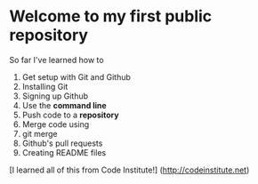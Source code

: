 # Welcome to my first public repository

So far I've learned how to 

1. Get setup with Git and Github
  1. Installing Git 
  2. Signing up Github 
2. Use the **command line**
3. Push code to a **repository**
4. Merge code using
  1. git merge
  2. Github's pull requests
5. Creating README files

[I learned all of this from Code Institute!] (http://codeinstitute.net)  